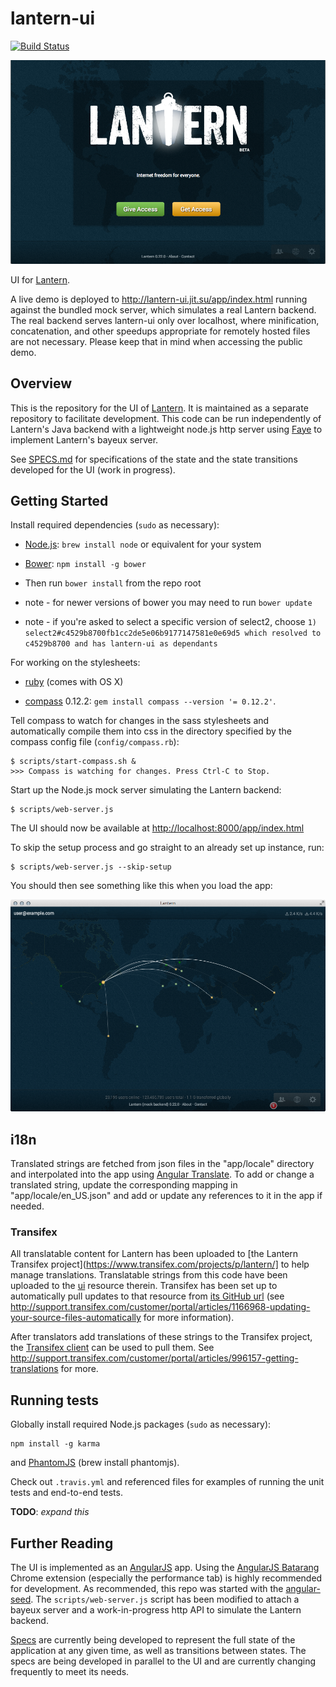 # lantern-ui
[![Build
Status](https://secure.travis-ci.org/getlantern/lantern-ui.png)](http://travis-ci.org/getlantern/lantern-ui)

![screenshot-welcome](./screenshots/welcome.png)

UI for [Lantern](https://github.com/getlantern/lantern).

A live demo is deployed to http://lantern-ui.jit.su/app/index.html running
against the bundled mock server, which simulates a real Lantern backend.
The real backend serves lantern-ui only over localhost, where minification,
concatenation, and other speedups appropriate for remotely hosted files are not
necessary. Please keep that in mind when accessing the public demo.


## Overview

This is the repository for the UI of
[Lantern](https://github.com/getlantern/lantern). It is maintained as
a separate repository to facilitate development. This code can be run
independently of Lantern's Java backend with a lightweight node.js http server
using [Faye](http://faye.jcoglan.com/) to implement Lantern's bayeux server.

See [SPECS.md](https://github.com/getlantern/lantern-ui/blob/master/SPECS.md)
for specifications of the state and the state transitions developed for the
UI (work in progress).


## Getting Started

Install required dependencies (`sudo` as necessary):

* [Node.js](http://nodejs.org/): `brew install node` or equivalent for your
  system

* [Bower](http://bower.io): `npm install -g bower`

* Then run `bower install` from the repo root
* note - for newer versions of bower you may need to run `bower update`
* note - if you're asked to select a specific version of select2, choose `1) select2#c4529b8700fb1cc2de5e06b9177147581e0e69d5 which resolved to c4529b8700 and has lantern-ui as dependants`

For working on the stylesheets:

* [ruby](http://www.ruby-lang.org/) (comes with OS X)

* [compass](http://compass-style.org/) 0.12.2:
  `gem install compass --version '= 0.12.2'`.
  
Tell compass to watch for changes in the sass stylesheets and
automatically compile them into css in the directory specified by the compass
config file (`config/compass.rb`):

    $ scripts/start-compass.sh &
    >>> Compass is watching for changes. Press Ctrl-C to Stop.


Start up the Node.js mock server simulating the Lantern backend:

    $ scripts/web-server.js

The UI should now be available at
[http://localhost:8000/app/index.html](http://localhost:8000/app/index.html)

To skip the setup process and go straight to an already set up instance, run:

    $ scripts/web-server.js --skip-setup

You should then see something like this when you load the app:

![screenshot-vis](./screenshots/vis.png)

## i18n

Translated strings are fetched from json files in the "app/locale" directory
and interpolated into the app using
[Angular Translate](https://github.com/PascalPrecht/angular-translate).
To add or change a translated string, update the corresponding mapping
in "app/locale/en_US.json" and add or update any references to it in the app if
needed.

### Transifex

All translatable content for Lantern has been uploaded to [the Lantern
Transifex project](https://www.transifex.com/projects/p/lantern/] to help
manage translations. Translatable strings from this code have been uploaded to
the [ui](https://www.transifex.com/projects/p/lantern/resource/ui/) resource
therein. Transifex has been set up to automatically pull updates to that
resource from [its GitHub
url](https://raw.github.com/getlantern/lantern-ui/master/app/locale/en_US.json)
(see
http://support.transifex.com/customer/portal/articles/1166968-updating-your-source-files-automatically
for more information).

After translators add translations of these strings to the Transifex project,
the [Transifex
client](http://support.transifex.com/customer/portal/articles/960804-overview)
can be used to pull them. See
http://support.transifex.com/customer/portal/articles/996157-getting-translations
for more.


## Running tests

Globally install required Node.js packages (`sudo` as necessary):

    npm install -g karma

and [PhantomJS](http://phantomjs.org/) (brew install phantomjs).

Check out `.travis.yml` and referenced files for examples of running the
unit tests and end-to-end tests.

**TODO**: *expand this*


## Further Reading

The UI is implemented as an [AngularJS](http://angularjs.org) app. Using the
[AngularJS Batarang](https://github.com/angular/angularjs-batarang)
Chrome extension (especially the performance tab) is highly recommended for
development. As recommended, this repo was started with the
[angular-seed](https://github.com/angular/angular-seed). The
`scripts/web-server.js` script has been modified to attach a bayeux server
and a work-in-progress http API to simulate the Lantern backend.

[Specs](https://github.com/getlantern/lantern-ui/blob/master/SPECS.md) are
currently being developed to represent the full state of the application at any
given time, as well as transitions between states. The specs are being
developed in parallel to the UI and are currently changing frequently to
meet its needs.
